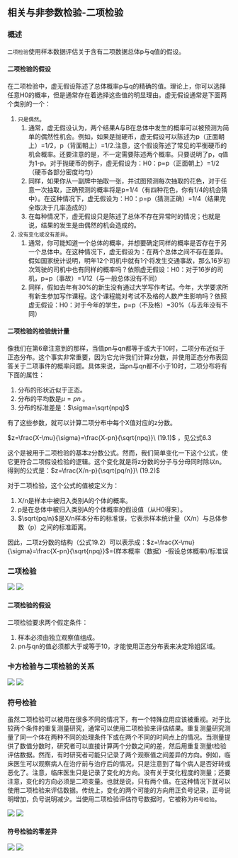 ## 相关与非参数检验-二项检验
### 概述
`二项检验`使用样本数据评估关于含有二项数据总体p与q值的假设。

#### 二项检验的假设
在二项检验中，虚无假设陈述了总体概率p与q的精确的值。理论上，你可以选择任意H0的概率，但是通常存在着选择这些值的明显理由。虚无假设通常是下面两个类别的一个：

1. `只是偶然`。
   1. 通常，虚无假设认为，两个结果A与B在总体中发生的概率可以被预测为简单的偶然性机会。例如，如果是抛硬币，虚无假设可以陈述为p（正面朝上）=1/2，p（背面朝上）=1/2.注意，这个假设陈述了常见的平衡硬币的机会概率。还要注意的是，不一定需要陈述两个概率。只要说明了p，q值为1-p。对于抛硬币的例子，虚无假设为：H0：p=p（正面朝上）=1/2（硬币各部分密度均匀）
   2. 同样，如果你从一副牌中抽取一张，并试图预测每次抽取的花色，对于任意一次抽取，正确预测的概率将是p=1/4（有四种花色，你有1/4的机会猜中）。在这种情况下，虚无假设为：H0：p=p（猜测正确）=1/4（结果完全取决于几率造成的）
   3. 在每种情况下，虚无假设只是陈述了总体不存在异常时的情况；也就是说，结果的发生是由偶然的机会造成的。
2. `没有变化或没有差异`。 
   1. 通常，你可能知道一个总体的概率，并想要确定同样的概率是否存在于另一个总体中。在这种情况下，虚无假设为：在两个总体之间不存在差异。假如国家统计说明，明年12个司机中就有1个将发生交通事故，那么16岁初次驾驶的司机中也有同样的概率吗？依照虚无假设：H0：对于16岁的司机，p=p（事故）=1/12（与一般总体没有不同）
   2. 同样，假如去年有30%的新生没有通过大学写作考试。今年，大学要求所有新生参加写作课程。这个课程能对考试不及格的人数产生影响吗？依照虚无假设：H0：对于今年的学生，p=p（不及格）=30%（与去年没有不同）

#### 二项检验的检验统计量
像我们在第6章注意到的那样，当值pn与qn都等于或大于10时，二项分布近似于正态分布。这个事实非常重要，因为它允许我们计算z分数，并使用正态分布表回答关于二项事件的概率问题。具体来说，当pn与qn都不小于10时，二项分布将有下面的属性：

1. 分布的形状近似于正态。
2. 分布的平均数是$\mu=pn$  。
3. 分布的标准差是：$\sigma=\sqrt{npq}$

有了这些参数，就可以计算二项分布中每个X值对应的z分数。

$z=\frac{X-\mu}{\sigma}=\frac{X-pn}{\sqrt{npq}}\ (19.1)$  ，见公式6.3

这个是被用于二项检验的基本z分数公式。然而，我们简单变化一下这个公式，使它更符合二项假设检验的逻辑。这个变化就是将z分数的分子与分母同时除以n。得到的公式是：$z=\frac{X/n-p}{\sqrt{pq/n}}\ (19.2)$

对于二项检验，这个公式的值被定义为：
1. X/n是样本中被归入类别A的个体的概率。
2. p是在总体中被归入类别A的个体概率的假设值（从H0得来）。  
3. $\sqrt{pq/n}$是X/n样本分布的标准误，它表示样本统计量（X/n）与总体参数（p）之间的标准距离。

因此，二项z分数的结构（公式19.2）可以表示成：$z=\frac{X-\mu}{\sigma}=\frac{X-pn}{\sqrt{npq}}$=(样本概率（数据）-假设总体概率)/标准误

### 二项检验
![](http://ou8qjsj0m.bkt.clouddn.com//17-10-26/17753179.jpg)
![](http://ou8qjsj0m.bkt.clouddn.com//17-10-26/44525680.jpg)

#### 二项检验的假设
二项检验要求两个假定条件：

1. 样本必须由独立观察值组成。
2. pn与qn的值必须都大于或等于10，才能使用正态分布表来决定玲姐区域。  

### 卡方检验与二项检验的关系
![](http://ou8qjsj0m.bkt.clouddn.com//17-10-26/26185240.jpg)
![](http://ou8qjsj0m.bkt.clouddn.com//17-10-26/2026177.jpg)

### 符号检验
虽然二项检验可以被用在很多不同的情况下，有一个特殊应用应该被重视。对于比较两个条件的重复测量研究，通常可以使用二项检验来评估结果。重复测量研究测量了同一个体在两种不同的处理条件下或在两个不同的时间点上的情况。当测量提供了数值分数时，研究者可以直接计算两个分数之间的差，然后用重复测量t检验评估数据。然而，有时研究者可能只记录了两个观察值之间差异的方向。例如，临床医生可以观察病人在治疗前与治疗后的情况，只是注意到了每个病人是否好转或恶化了。注意，临床医生只是记录了变化的方向。没有关于变化程度的测量；还要注意，变化的方向必须是二项变量。也就是说，只有两个值。在这种情况下就可以使用二项检验来评估数据。传统上，变化的两个可能的方向用正负号记录，正号说明增加，负号说明减少。当使用二项检验评估符号数据时，它被称为`符号检验`。

![](http://ou8qjsj0m.bkt.clouddn.com//17-10-26/76670293.jpg)
![](http://ou8qjsj0m.bkt.clouddn.com//17-10-26/54080260.jpg)

#### 符号检验的零差异
![](http://ou8qjsj0m.bkt.clouddn.com//17-10-26/32591723.jpg)
![](http://ou8qjsj0m.bkt.clouddn.com//17-10-26/88082495.jpg)
